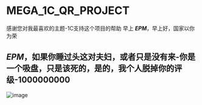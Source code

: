 # MEGA_1C_QR_PROJECT

感谢您对我最喜欢的主题-1C支持这个项目的帮助
早上 ___ЕРМ___，早上好，国家以你为荣

___ЕРМ___，如果你睡过头这对夫妇，或者只是没有来-你是一个吸盘，只是该死的，是的，我个人脱掉你的评级-1000000000
---
![image](https://github.com/user-attachments/assets/9288a838-e1c0-43c6-b2a0-95efa7157c5d)
